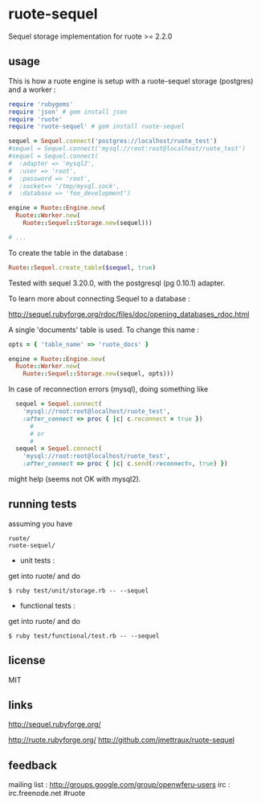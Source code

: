 
# ruote-sequel

Sequel storage implementation for ruote >= 2.2.0


## usage

This is how a ruote engine is setup with a ruote-sequel storage (postgres) and a worker :

```ruby
require 'rubygems'
require 'json' # gem install json
require 'ruote'
require 'ruote-sequel' # gem install ruote-sequel

sequel = Sequel.connect('postgres://localhost/ruote_test')
#sequel = Sequel.connect('mysql://root:root@localhost/ruote_test')
#sequel = Sequel.connect(
#  :adapter => 'mysql2',
#  :user => 'root',
#  :password => 'root',
#  :socket=> '/tmp/mysql.sock',
#  :database => 'foo_development')

engine = Ruote::Engine.new(
  Ruote::Worker.new(
    Ruote::Sequel::Storage.new(sequel)))

# ...
```

To create the table in the database :

```ruby
Ruote::Sequel.create_table($sequel, true)
```

Tested with sequel 3.20.0, with the postgresql (pg 0.10.1) adapter.

To learn more about connecting Sequel to a database :

<http://sequel.rubyforge.org/rdoc/files/doc/opening_databases_rdoc.html>

A single 'documents' table is used. To change this name :

```ruby
opts = { 'table_name' => 'ruote_docs' }

engine = Ruote::Engine.new(
  Ruote::Worker.new(
    Ruote::Sequel::Storage.new(sequel, opts)))
```

In case of reconnection errors (mysql), doing something like

```ruby
  sequel = Sequel.connect(
    'mysql://root:root@localhost/ruote_test',
    :after_connect => proc { |c| c.reconnect = true })
      #
      # or
      #
  sequel = Sequel.connect(
    'mysql://root:root@localhost/ruote_test',
    :after_connect => proc { |c| c.send(:reconnect=, true) })
```

might help (seems not OK with mysql2).


## running tests

assuming you have

    ruote/
    ruote-sequel/

* unit tests :

get into ruote/ and do

    $ ruby test/unit/storage.rb -- --sequel

* functional tests :

get into ruote/ and do

    $ ruby test/functional/test.rb -- --sequel


## license

MIT


## links

http://sequel.rubyforge.org/

http://ruote.rubyforge.org/
http://github.com/jmettraux/ruote-sequel


## feedback

mailing list : <http://groups.google.com/group/openwferu-users>
irc : irc.freenode.net #ruote

